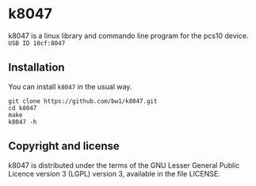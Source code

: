 k8047
=====

k8047 is a linux library and commando line program for the pcs10 device.
`USB ID 10cf:8047`

Installation
------------

You can install `k8047` in the usual way.

	git clone https://github.com/bw1/k8047.git
	cd k8047
	make
	k8047 -h

Copyright and license
---------------------

k8047 is distributed under the terms of the 
GNU Lesser General Public Licence version 3 (LGPL) version 3,
available in the file LICENSE.


